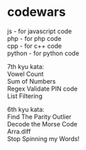 # codewars
js - for javascript code  
php - for php code  
cpp - for c++ code  
python - for python code  
  
7th kyu kata:  
Vowel Count  
Sum of Numbers  
Regex Validate PIN code  
List Filtering  
  
6th kyu kata:  
Find The Parity Outlier  
Decode the Morse Code  
Arra.diff  
Stop Spinning my Words!  

